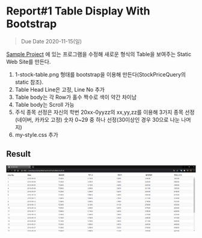 # Report#1 Table Display With Bootstrap

> Due Date 2020-11-15(일)

[Sample Project](https://github.com/chomskim/Web-Programming/tree/master/WP2020/StockProject/StockPriceTable) 에 있는 프로그램을 수정해 새로운 형식의 Table을 보여주는 Static Web Site를 만든다.

1. 1-stock-table.png 형태를 bootstrap을 이용해 만든다(StockPriceQuery의 static 참조).
2. Table Head Line은 고정, Line No 추가
3. Table body는 각 Row가 홀수 짝수로 색이 약간 차이남
4. Table body는 Scroll 가능
5. 주식 종목 선정은 자신의 학번 20xx-0yyzz의 xx,yy,zz를 이용해 3가지 종목 선정(네이버, 카카오 고정)
숫자 0~29 중 하나 선정(30이상인 경우 30으로 나눈 나머지)
6. my-style.css 추가

## Result

![img](/img/Result01.png)
